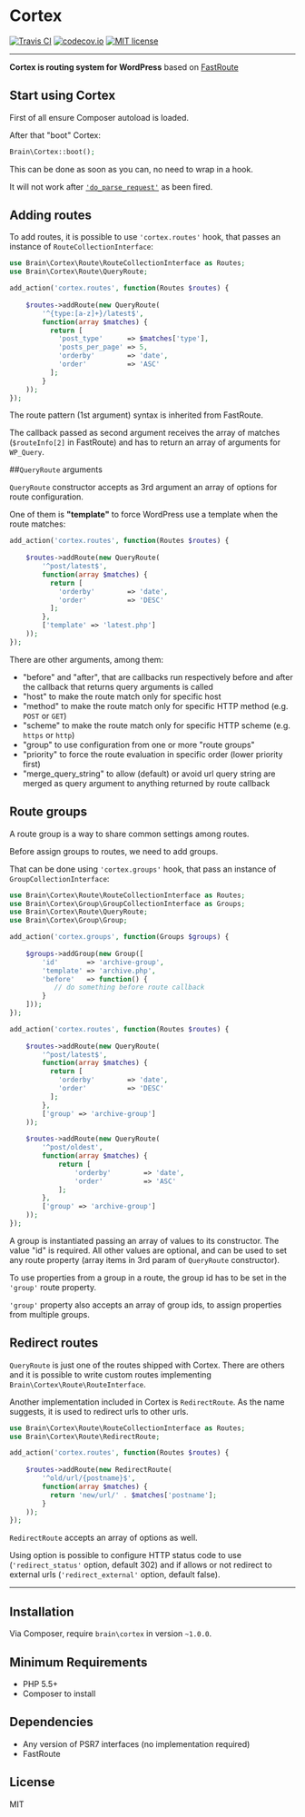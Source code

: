 Cortex
======

[![Travis CI](https://img.shields.io/travis/Brain-WP/Cortex.svg?branch=refactoring-fastroute&style=flat-square)](https://travis-ci.org/Brain-WP/Cortex)
[![codecov.io](https://img.shields.io/codecov/c/github/Brain-WP/Cortex.svg?style=flat-square&branch=refactoring-fastroute)](https://codecov.io/github/Brain-WP/Cortex?branch=refactoring-fastroute)
[![MIT license](https://img.shields.io/packagist/l/brain/cortex.svg?style=flat-square)](http://opensource.org/licenses/MIT)

------

**Cortex is routing system for WordPress** based on [FastRoute](https://github.com/nikic/FastRoute)

## Start using Cortex

First of all ensure Composer autoload is loaded.

After that "boot" Cortex:

```php
Brain\Cortex::boot();
```

This can be done as soon as you can, no need to wrap in a hook.

It will not work after [`'do_parse_request'`](https://developer.wordpress.org/reference/hooks/do_parse_request/)
as been fired.

## Adding routes

To add routes, it is possible to use `'cortex.routes'` hook, that passes an instance of
`RouteCollectionInterface`:

```php
use Brain\Cortex\Route\RouteCollectionInterface as Routes;
use Brain\Cortex\Route\QueryRoute;

add_action('cortex.routes', function(Routes $routes) {
	
	$routes->addRoute(new QueryRoute(
		'^{type:[a-z]+}/latest$',
		function(array $matches) {
		  return [
		    'post_type'      => $matches['type'],
		    'posts_per_page' => 5,
		    'orderby'        => 'date',
		    'order'          => 'ASC'
		  ];
		}
	));
});
```

The route pattern (1st argument) syntax is inherited from FastRoute.

The callback passed as second argument receives the array of matches (`$routeInfo[2]` in FastRoute)
and has to return an array of arguments for `WP_Query`.


##`QueryRoute` arguments

`QueryRoute` constructor accepts as 3rd argument an array of options for
route configuration.

One of them is **"template"** to force WordPress use a template when the route matches:

```php
add_action('cortex.routes', function(Routes $routes) {
	
	$routes->addRoute(new QueryRoute(
		'^post/latest$',
		function(array $matches) {
		  return [
		    'orderby'        => 'date',
		    'order'          => 'DESC'
		  ];
		},
		['template' => 'latest.php']
	));
});
```

There are other arguments, among them:

 - "before" and "after", that are callbacks run respectively before and after the
   callback that returns query arguments is called
 - "host" to make the route match only for specific host
 - "method" to make the route match only for specific HTTP method (e.g. `POST` or `GET`)
 - "scheme" to make the route match only for specific HTTP scheme (e.g. `https` or `http`)
 - "group" to use configuration from one or more "route groups"
 - "priority" to force the route evaluation in specific order (lower priority first)
 - "merge_query_string" to allow (default) or avoid url query string are merged as
   query argument to anything returned by route callback
   
## Route groups

A route group is a way to share common settings among routes.

Before assign groups to routes, we need to add groups.

That can be done using `'cortex.groups'` hook, that pass an instance of `GroupCollectionInterface`:

```php
use Brain\Cortex\Route\RouteCollectionInterface as Routes;
use Brain\Cortex\Group\GroupCollectionInterface as Groups;
use Brain\Cortex\Route\QueryRoute;
use Brain\Cortex\Group\Group;

add_action('cortex.groups', function(Groups $groups) {
	
	$groups->addGroup(new Group([
	    'id'       => 'archive-group',
	    'template' => 'archive.php',
	    'before'   => function() {
	       // do something before route callback
	    }
	]));
});

add_action('cortex.routes', function(Routes $routes) {
	
	$routes->addRoute(new QueryRoute(
		'^post/latest$',
		function(array $matches) {
		  return [
		    'orderby'        => 'date',
		    'order'          => 'DESC'
		  ];
		},
		['group' => 'archive-group']
	));
	
	$routes->addRoute(new QueryRoute(
	    '^post/oldest',
    	function(array $matches) {
    	    return [
    		    'orderby'        => 'date',
    		    'order'          => 'ASC'
    		];
    	},
    	['group' => 'archive-group']
    ));
});
```

A group is instantiated passing an array of values to its constructor.
The value "id" is required. All other values are optional, and can be used to set
any route property (array items in 3rd param of `QueryRoute` constructor).

To use properties from a group in a route, the group id has to be set in the `'group'` 
route property.

`'group'` property also accepts an array of group ids, to assign properties
from multiple groups.


## Redirect routes

`QueryRoute` is just one of the routes shipped with Cortex.
There are others and it is possible to write custom routes implementing `Brain\Cortex\Route\RouteInterface`.

Another implementation included in Cortex is `RedirectRoute`. As the name suggests,
it is used to redirect urls to other urls.

```php
use Brain\Cortex\Route\RouteCollectionInterface as Routes;
use Brain\Cortex\Route\RedirectRoute;

add_action('cortex.routes', function(Routes $routes) {
	
	$routes->addRoute(new RedirectRoute(
		'^old/url/{postname}$',
		function(array $matches) {
		  return 'new/url/' . $matches['postname'];
		}
	));
});
```

`RedirectRoute` accepts an array of options as well.

Using option is possible to configure HTTP status code to use (`'redirect_status'` option, default 302)
and if allows or not redirect to external urls (`'redirect_external'` option, default false).


----------


## Installation

Via Composer, require `brain\cortex` in version `~1.0.0`.

## Minimum Requirements

- PHP 5.5+
- Composer to install

## Dependencies

- Any version of PSR7 interfaces (no implementation required)
- FastRoute

## License

MIT